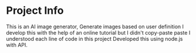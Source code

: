 # Project Info
This is an AI image generator, Generate images based on user definition I develop this with the help
of an online tutorial but I didn't copy-paste paste I understood each line of code in this project 
 Developed this using node.js with API.
